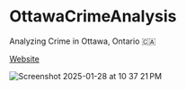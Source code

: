 # OttawaCrimeAnalysis
Analyzing Crime in Ottawa, Ontario 🇨🇦

[Website](https://ottawacrimeanalysis.web.app/)

![Screenshot 2025-01-28 at 10 37 21 PM](https://github.com/user-attachments/assets/4b75d990-6f38-4fd6-851c-3e248fd98a44)
